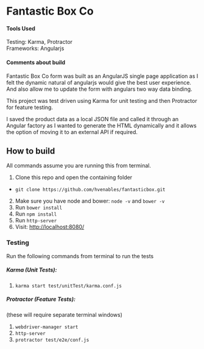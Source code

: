 # Fantastic Box Co

#### Tools Used

Testing: Karma, Protractor  
Frameworks: Angularjs

#### Comments about build

Fantastic Box Co form was built as an AngularJS single page application as I felt the dynamic natural of angularjs would give the best user experience. And also allow me to update the form with angulars two way data binding.

This project was test driven using Karma for unit testing and then Protractor for feature testing.

I saved the product data as a local JSON file and called it through an Angular factory as I wanted to generate the HTML dynamically and it allows the option of moving it to an external API if required.

## How to build

All commands assume you are running this from terminal.

1. Clone this repo and open the containing folder
  * `git clone https://github.com/hvenables/fantasticbox.git`
2. Make sure you have node and bower: `node -v` and `bower -v`  
3. Run `bower install`  
4. Run `npm install`  
5. Run `http-server`  
6. Visit: [http://localhost:8080/ ](http://localhost:8080/ )  

### Testing

Run the following commands from terminal to run the tests

##### Karma (Unit Tests):  
1. `karma start test/unitTest/karma.conf.js`

##### Protractor (Feature Tests):
(these will require separate terminal windows)  
1. `webdriver-manager start`  
2. `http-server`  
3. `protractor test/e2e/conf.js`  
